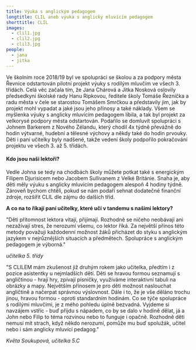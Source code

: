 ```yaml
---
title: Výuka s anglickým pedagogem
longtitle: CLIL aneb výuka s anglicky mluvícím pedagogem
shorttitle: CLIL
images:
  - clil1.jpg
  - clil2.jpg
  - clil3.jpg
people:
  - jana
  - jitka
---
```

Ve školním roce 2018/19 byl ve spolupráci se školou a za podpory města Řevnice odstartován pilotní projekt výuky s rodilým mluvčím ve všech 3. třídách. Celá věc začala tím, že Jana Chárová a Jitka Nosková oslovily předsedkyni školské rady Hanu Ripkovou, ředitele školy Tomáše Řezníčka a radu města v čele se starostou Tomášem Smrčkou a představily jim, jak by projekt mohl vypadat a jaké jsou jeho přínosy a také náklady. Všem se myšlenka výuky s anglicky mluvícím pedagogem líbila, a tak byl projekt za velkorysé podpory města odstartován. Podařilo se domluvít spolupráci s Johnem Barkerem z Nového Zélandu, který chodil 4x týdně převážně do hodin výtvarné, hudební a tělesné výchovy a někdy také do hodin prvouky. Děti i paní učitelky byly nadšené, takže vedení školy podpořilo pokračování projektu ve všech 3. až 5. třídách. 
<!--vice-->

#### Kdo jsou naši lektoři?

Vedle Johna se tedy na chodbách školy můžete potkat také s energickým Filipem Djurisicem nebo Jacobem Sullivanem z Velké Británie. Snaha je, aby děti měly výuku s anglicky mluvícím pedagogem alespoň 4 hodiny týdně. Zároveň bychom chtěli, pokud se nám podaří sehnat dodatečné finanční zdroje, rozšířit CLIL dle zájmu do dalších tříd.

**A co na to říkají paní učitelky, které učí v tandemu s našimi lektory?**

"Děti přítomnost lektora vítají, přijímají. Rozhodně se ničeho neobávají ani nezažívají stres, že nerozumí všemu, co lektor říká. Za největší přínos této metody považuji každodenní možnost žáků přicházet do styku s anglickým jazykem v nejrůznějších situacích a předmětech. Spolupráce s anglickým pedagogem je výborná."

*učitelka 5. třídy*


"S CLILEM mám zkušenost již druhým rokem jako učitelka, předtím i z pozice asistentky u nejmladších dětí. Děti se hravou formou seznamují s angličtinou - hrají hry, zpívají písničky, využíváme interaktivní tabuli na obrázky a mapy. Největším přínosem je pro děti možnost naslouchat angličtině a načerpat správnou výslovnost. Dále i to, že je vše děláno trochu jinou, hravou formou - oproti standardním hodinám. Co se týče spolupráce s rodilými mluvčími, je z mého pohledu úplně bezvadná. Vyjdeme si navzájem vstříc - buď přijdu s nápadem, co by se dalo v hodině dělat, já a John nebo Filip to téma rozvinou nebo to funguje i  opačně. Rozhodně děti nemusí mít strach, když někdo nerozumí, pomůže mu buď spolužák, učitel nebo i sám anglicky mluvící pedagog."

*Květa Soukupová, učitelka 5.C*

